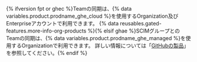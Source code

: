 {% ifversion fpt or ghec %}Teamの同期は、{% data variables.product.prodname_ghe_cloud %}を使用するOrganization及びEnterpriseアカウントで利用できます。 {% data reusables.gated-features.more-info-org-products %}{% elsif ghae %}SCIMグループとのTeamの同期は、{% data variables.product.prodname_ghe_managed %}を使用するOrganizationで利用できます。 詳しい情報については「[GitHubの製品](/github/getting-started-with-github/githubs-products)」を参照してください。{% endif %}
